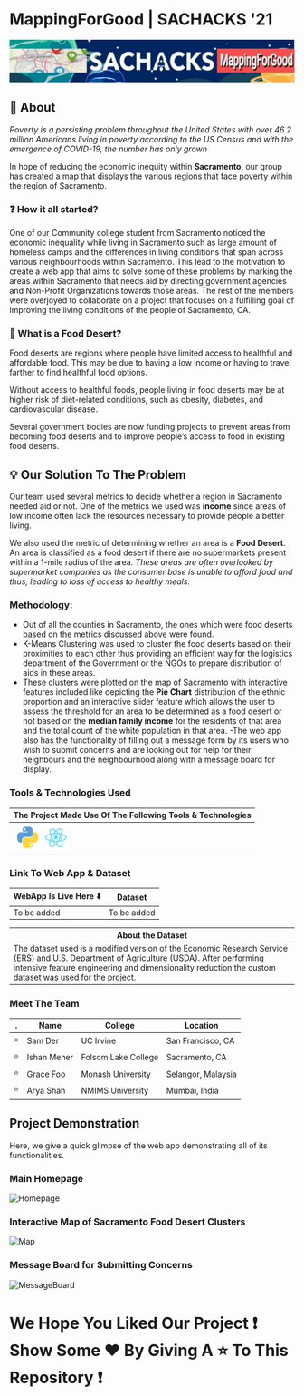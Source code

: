 # MappingForGood | SACHACKS '21

![Project Banner](https://github.com/samderanova/MappingForGood/blob/master/assets/SacHacks%20Banner%20Updated.jpg)

## 📖 About

*Poverty is a persisting problem throughout the United States with over 46.2 million Americans living in poverty according to the US Census and with the emergence of COVID-19, the number has only grown*

In hope of reducing the economic inequity within **Sacramento**, our group has created a map that displays the various regions that face poverty within the region of Sacramento. 

### ❓ How it all started?

One of our Community college student from Sacramento noticed the economic inequality while living in Sacramento such as large amount of homeless camps and the differences in living conditions that span across various neighbourhoods within Sacramento. This lead to the motivation to create a web app that aims to solve some of these problems by marking the areas within Sacramento that needs aid by directing government agencies and Non-Profit Organizations towards those areas. The rest of the members were overjoyed to collaborate on a project that focuses on a fulfilling goal of improving the living conditions of the people of Sacramento, CA.

### 🤔 What is a Food Desert?

Food deserts are regions where people have limited access to healthful and affordable food. This may be due to having a low income or having to travel farther to find healthful food options.

Without access to healthful foods, people living in food deserts may be at higher risk of diet-related conditions, such as obesity, diabetes, and cardiovascular disease.

Several government bodies are now funding projects to prevent areas from becoming food deserts and to improve people’s access to food in existing food deserts.

## 💡 Our Solution To The Problem 

Our team used several metrics to decide whether a region in Sacramento needed aid or not. One of the metrics we used was **income** since areas of low income often lack the resources necessary to provide people a better living. 

We also used the metric of determining whether an area is a **Food Desert**. An area is classified as a food desert if there are no supermarkets present within a 1-mile radius of the area. *These areas are often overlooked by supermarket companies as the consumer base is unable to afford food and thus, leading to loss of access to healthy meals.*

### Methodology:
- Out of all the counties in Sacramento, the ones which were food deserts based on the metrics discussed above were found.
- K-Means Clustering was used to cluster the food deserts based on their proximities to each other thus providing an efficient way for the logistics department of the Government or the NGOs to prepare distribution of aids in these areas.
- These clusters were plotted on the map of Sacramento with interactive features included like depicting the **Pie Chart** distribution of the ethnic proportion and an interactive slider feature which allows the user to assess the threshold for an area to be determined as a food desert or not based on the **median family income** for the residents of that area and the total count of the white population in that area.
-The web app also has the functionality of filling out a message form by its users who wish to submit concerns and are looking out for help for their neighbours and the neighbourhood along with a message board for display.

### Tools & Technologies Used

|The Project Made Use Of The Following Tools & Technologies |
|---------|
|<a><img align="left" alt="Python" width="50px" src="https://github.com/edent/SuperTinyIcons/blob/master/images/svg/python.svg" /></a><a><img align="left" alt="React" width="50px" src="https://github.com/edent/SuperTinyIcons/blob/master/images/svg/react.svg" /></a>

### Link To Web App & Dataset

|WebApp Is Live Here ⬇️|Dataset|
|---|---|
|To be added|To be added|

|About the Dataset|
|-----------------|
|The dataset used is a modified version of the Economic Research Service (ERS) and U.S. Department of Agriculture (USDA). After performing intensive feature engineering and dimensionality reduction the custom dataset was used for the project.|

### Meet The Team

|.|Name|College|Location|
|---|---|---|---|
|⭐|Sam Der|UC Irvine|San Francisco, CA|
|⭐|Ishan Meher|Folsom Lake College|Sacramento, CA|
|⭐|Grace Foo|Monash University|Selangor, Malaysia|
|⭐|Arya Shah|NMIMS University|Mumbai, India|

## Project Demonstration

Here, we give a quick glimpse of the web app demonstrating all of its functionalities.

### Main Homepage

![Homepage](https://github.com/samderanova/MappingForGood/blob/master/assets/HomepageRecording.gif)

### Interactive Map of Sacramento Food Desert Clusters

![Map](https://github.com/samderanova/MappingForGood/blob/master/assets/Map.gif)

### Message Board for Submitting Concerns

![MessageBoard](https://github.com/samderanova/MappingForGood/blob/master/assets/MessageBoard.gif)

# We Hope You Liked Our Project ❗ Show Some ❤️ By Giving A ⭐ To This Repository ❗
 




